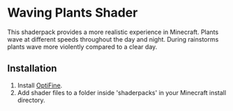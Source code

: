 # Waving Plants Shader
This shaderpack provides a more realistic experience in Minecraft. Plants wave at different speeds throughout the day and night. During rainstorms plants wave more violently compared to a clear day.

## Installation 
1. Install [OptiFine](https://optifine.net/home).
2. Add shader files to a folder inside 'shaderpacks' in your Minecraft install directory.
